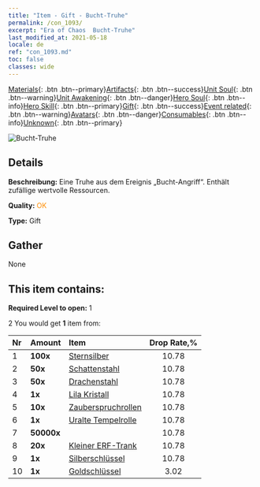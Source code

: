 ```yaml
---
title: "Item - Gift - Bucht-Truhe"
permalink: /con_1093/
excerpt: "Era of Chaos  Bucht-Truhe"
last_modified_at: 2021-05-18
locale: de
ref: "con_1093.md"
toc: false
classes: wide
---
```

 [Materials](/ItemsDE/){: .btn .btn--primary}[Artifacts](/ItemsDE/Artifacts/){: .btn .btn--success}[Unit Soul](/ItemsDE/UnitSoul/){: .btn .btn--warning}[Unit Awakening](/ItemsDE/UnitAwakening/){: .btn .btn--danger}[Hero Soul](/ItemsDE/HeroSoul/){: .btn .btn--info}[Hero Skill](/ItemsDE/HeroSkill/){: .btn .btn--primary}[Gift](/ItemsDE/Gift/){: .btn .btn--success}[Event related](/ItemsDE/Events/){: .btn .btn--warning}[Avatars](/ItemsDE/Avatars/){: .btn .btn--danger}[Consumables](/ItemsDE/Consumables/){: .btn .btn--info}[Unknown](/ItemsDE/Unknown/){: .btn .btn--primary}

 ![Bucht-Truhe](/images/t/i_690021.png)

## Details
 **Beschreibung:** Eine Truhe aus dem Ereignis „Bucht-Angriff“. Enthält zufällige wertvolle Ressourcen.

 **Quality:** <span style="color: #FF8C00">OK</span>

 **Type:** Gift

## Gather

  None

## This item contains:

 **Required Level to open:** 1

 2 You would get **1** item  from:

  | Nr | Amount |     Item    | Drop Rate,% |
  |:---|:-------|:------------|:---------:|
  | 1 |  **100x** | [Sternsilber](/ItemsDE/con_882/) | 10.78 | 
  | 2 |  **50x** | [Schattenstahl](/ItemsDE/con_881/) | 10.78 | 
  | 3 |  **50x** | [Drachenstahl](/ItemsDE/con_880/) | 10.78 | 
  | 4 |  **1x** | [Lila Kristall](/ItemsDE/con_720/) | 10.78 | 
  | 5 |  **10x** | [Zauberspruchrollen](/ItemsDE/con_694/) | 10.78 | 
  | 6 |  **1x** | [Uralte Tempelrolle](/ItemsDE/con_697/) | 10.78 | 
  | 7 |  **50000x** | <i class="fas fa-coins"/> | 10.78 | 
  | 8 |  **20x** | [Kleiner ERF-Trank](/ItemsDE/con_701/) | 10.78 | 
  | 9 |  **1x** | [Silberschlüssel](/ItemsDE/con_693/) | 10.78 | 
  | 10 |  **1x** | [Goldschlüssel](/ItemsDE/con_783/) | 3.02 | 
